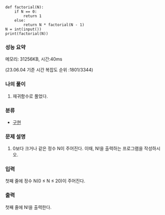 ```
def factorial(N):
    if N == 0:
        return 1
    else:
        return N * factorial(N - 1)
N = int(input())
print(factorial(N))
```

### 성능 요약

메모리:   31256KB, 시간:40ms 

(23.06.04 기준 시간 복잡도 순위 :1801/3344)



### 나의 풀이

1. 재귀함수로 풀었다.



### 분류

- [구현](https://www.acmicpc.net/problem/tag/102)

### 문제 설명

1. 0보다 크거나 같은 정수 N이 주어진다. 이때, N!을 출력하는 프로그램을 작성하시오.


### 입력

첫째 줄에 정수 N(0 ≤ N ≤ 20)이 주어진다.

### 출력

첫째 줄에 N!을 출력한다.